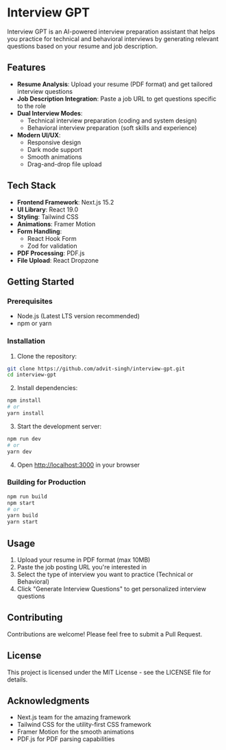 # Interview GPT

Interview GPT is an AI-powered interview preparation assistant that helps you practice for technical and behavioral interviews by generating relevant questions based on your resume and job description.

## Features

- **Resume Analysis**: Upload your resume (PDF format) and get tailored interview questions
- **Job Description Integration**: Paste a job URL to get questions specific to the role
- **Dual Interview Modes**:
  - Technical interview preparation (coding and system design)
  - Behavioral interview preparation (soft skills and experience)
- **Modern UI/UX**:
  - Responsive design
  - Dark mode support
  - Smooth animations
  - Drag-and-drop file upload

## Tech Stack

- **Frontend Framework**: Next.js 15.2
- **UI Library**: React 19.0
- **Styling**: Tailwind CSS
- **Animations**: Framer Motion
- **Form Handling**:
  - React Hook Form
  - Zod for validation
- **PDF Processing**: PDF.js
- **File Upload**: React Dropzone

## Getting Started

### Prerequisites

- Node.js (Latest LTS version recommended)
- npm or yarn

### Installation

1. Clone the repository:
```bash
git clone https://github.com/advit-singh/interview-gpt.git
cd interview-gpt
```

2. Install dependencies:
```bash
npm install
# or
yarn install
```

3. Start the development server:
```bash
npm run dev
# or
yarn dev
```

4. Open [http://localhost:3000](http://localhost:3000) in your browser

### Building for Production

```bash
npm run build
npm start
# or
yarn build
yarn start
```

## Usage

1. Upload your resume in PDF format (max 10MB)
2. Paste the job posting URL you're interested in
3. Select the type of interview you want to practice (Technical or Behavioral)
4. Click "Generate Interview Questions" to get personalized interview questions

## Contributing

Contributions are welcome! Please feel free to submit a Pull Request.

## License

This project is licensed under the MIT License - see the LICENSE file for details.

## Acknowledgments

- Next.js team for the amazing framework
- Tailwind CSS for the utility-first CSS framework
- Framer Motion for the smooth animations
- PDF.js for PDF parsing capabilities
